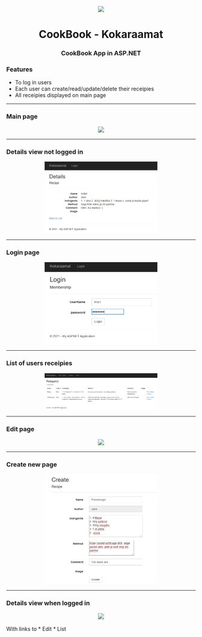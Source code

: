 <p align="center"><img src="https://user-images.githubusercontent.com/34022590/111371494-2cd65500-86a2-11eb-8479-f2241d6b6e51.jpg" width="300px"></p>

<h1 align="center">
    <strong>CookBook - Kokaraamat</strong>
</h1>
<h3 align="center">
    <p>CookBook App in ASP.NET</p>
</h3>

### Features
* To log in users
* Each user can create/read/update/delete their receipies
* All receipies displayed on main page

<hr>

### Main page

<p align="center"><img src="/CookBook/pic/mainlist.png" width="300px"></p>

<hr>

### Details view not logged in

<p align="center"><img src="/CookBook/pic/details.png" width="300px"></p>

<hr>

### Login page

<p align="center"><img src="/CookBook/pic/login.png" width="300px"></p>

<hr>

### List of users receipies

<p align="center"><img src="/CookBook/pic/userlist.png" width="300px"></p>

<hr>

### Edit page

<p align="center"><img src="/CookBook/pic/mainlist.png" width="300px"></p>

<hr>

### Create new page

<p align="center"><img src="/CookBook/pic/create.png" width="300px"></p>

<hr>

### Details view when logged in

<p align="center"><img src="/CookBook/pic/mainlist.png" width="300px"></p>
With links to
* Edit
* List
